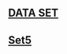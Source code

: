 ## [DATA SET](http://www2.eecs.berkeley.edu/Research/Projects/CS/vision/bsds/BSDS300-images.tgz)

## [Set5](https://uofi.box.com/shared/static/kfahv87nfe8ax910l85dksyl2q212voc.zip)
